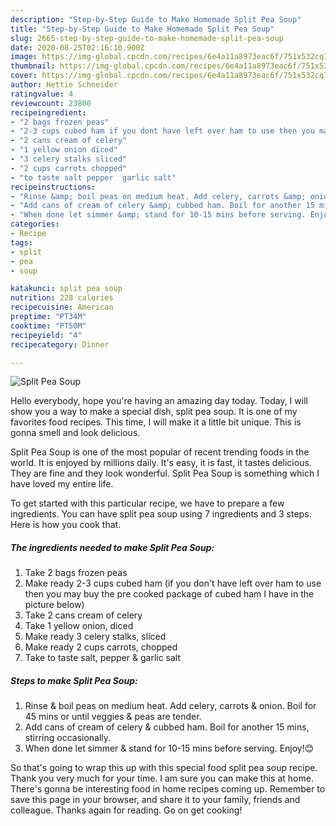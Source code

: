 ```yaml
---
description: "Step-by-Step Guide to Make Homemade Split Pea Soup"
title: "Step-by-Step Guide to Make Homemade Split Pea Soup"
slug: 2665-step-by-step-guide-to-make-homemade-split-pea-soup
date: 2020-08-25T02:16:10.900Z
image: https://img-global.cpcdn.com/recipes/6e4a11a8973eac6f/751x532cq70/split-pea-soup-recipe-main-photo.jpg
thumbnail: https://img-global.cpcdn.com/recipes/6e4a11a8973eac6f/751x532cq70/split-pea-soup-recipe-main-photo.jpg
cover: https://img-global.cpcdn.com/recipes/6e4a11a8973eac6f/751x532cq70/split-pea-soup-recipe-main-photo.jpg
author: Hettie Schneider
ratingvalue: 4
reviewcount: 23800
recipeingredient:
- "2 bags frozen peas"
- "2-3 cups cubed ham if you dont have left over ham to use then you may buy the pre cooked package of cubed ham I have in the picture below"
- "2 cans cream of celery"
- "1 yellow onion diced"
- "3 celery stalks sliced"
- "2 cups carrots chopped"
- "to taste salt pepper  garlic salt"
recipeinstructions:
- "Rinse &amp; boil peas on medium heat. Add celery, carrots &amp; onion. Boil for 45 mins or until veggies &amp; peas are tender."
- "Add cans of cream of celery &amp; cubbed ham. Boil for another 15 mins, stirring occasionally."
- "When done let simmer &amp; stand for 10-15 mins before serving. Enjoy!😊"
categories:
- Recipe
tags:
- split
- pea
- soup

katakunci: split pea soup 
nutrition: 228 calories
recipecuisine: American
preptime: "PT34M"
cooktime: "PT50M"
recipeyield: "4"
recipecategory: Dinner

---
```



![Split Pea Soup](https://img-global.cpcdn.com/recipes/6e4a11a8973eac6f/751x532cq70/split-pea-soup-recipe-main-photo.jpg)

Hello everybody, hope you're having an amazing day today. Today, I will show you a way to make a special dish, split pea soup. It is one of my favorites food recipes. This time, I will make it a little bit unique. This is gonna smell and look delicious.

Split Pea Soup is one of the most popular of recent trending foods in the world. It is enjoyed by millions daily. It's easy, it is fast, it tastes delicious. They are fine and they look wonderful. Split Pea Soup is something which I have loved my entire life.




To get started with this particular recipe, we have to prepare a few ingredients. You can have split pea soup using 7 ingredients and 3 steps. Here is how you cook that.

<!--inarticleads1-->

##### The ingredients needed to make Split Pea Soup:

1. Take 2 bags frozen peas
1. Make ready 2-3 cups cubed ham (if you don&#39;t have left over ham to use then you may buy the pre cooked package of cubed ham I have in the picture below)
1. Take 2 cans cream of celery
1. Take 1 yellow onion, diced
1. Make ready 3 celery stalks, sliced
1. Make ready 2 cups carrots, chopped
1. Take to taste salt, pepper &amp; garlic salt




<!--inarticleads2-->

##### Steps to make Split Pea Soup:

1. Rinse &amp; boil peas on medium heat. Add celery, carrots &amp; onion. Boil for 45 mins or until veggies &amp; peas are tender.
1. Add cans of cream of celery &amp; cubbed ham. Boil for another 15 mins, stirring occasionally.
1. When done let simmer &amp; stand for 10-15 mins before serving. Enjoy!😊




So that's going to wrap this up with this special food split pea soup recipe. Thank you very much for your time. I am sure you can make this at home. There's gonna be interesting food in home recipes coming up. Remember to save this page in your browser, and share it to your family, friends and colleague. Thanks again for reading. Go on get cooking!
